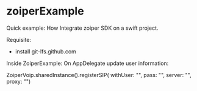 # zoiperExample
Quick example: How Integrate zoiper SDK on a swift project.

Requisite:
* install git-lfs.github.com

Inside ZoiperExample:
On AppDelegate update user information:

ZoiperVoip.sharedInstance().registerSIP(
withUser: "<user>", pass: "<pass>", server: "<server>", proxy: "<proxy>")
